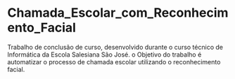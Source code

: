 # Chamada_Escolar_com_Reconhecimento_Facial
Trabalho de conclusão de curso, desenvolvido durante o curso técnico de Informática da Escola Salesiana São José. o Objetivo do trabalho é automatizar o processo de chamada escolar utilizando o reconhecimento facial.
